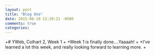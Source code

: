 ```yaml
---
layout: post
title: "Blog One"
date: 2015-06-19 12:29:21 -0500
comments: true
categories: 
---
```

+# YWeb, Colhart 2, Week 1
+
+Week 1 is finally done....Yaaaah!
+
+I've learned a lot this week, and really looking forward to learning more.
+
